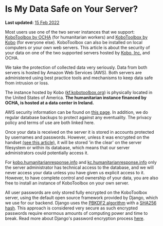 # Is My Data Safe on Your Server?

**Last updated:**
<a href="https://github.com/kobotoolbox/docs/blob/e89f5ef3a5fe530fda28f196c8ab88cbcf5586b3/source/is_my_data_safe.md" class="reference">15
Feb 2022</a>

Most users use one of the two server instances that we support:
[KoboToolbox by OCHA](https://kobo.humanitarianresponse.info/accounts/login/?next=/#/)
(for humanitarian workers) and
[KoboToolbox by Kobo](https://kf.kobotoolbox.org/accounts/login/?next=/#/) (for
everyone else). KoboToolbox can also be installed on local computers or your own
web servers. This article is about the security of your data on one of the two
supported servers hosted by [Kobo, Inc.](https://www.kobotoolbox.org/kobo) and
OCHA.

We take the protection of collected data very seriously. Data from both servers
is hosted by Amazon Web Services (AWS). Both servers are administered using best
practice tools and mechanisms to keep data safe from intrusion or loss.

The instance hosted by Kobo ([kf.kobotoolbox.org](https://kf.kobotoolbox.org))
is physically located in the United States of America. **The humanitarian
instance financed by OCHA, is hosted at a data center in Ireland.**

AWS security information can be found on
[this page](https://aws.amazon.com/security/). In addition, we do regular
database backups to protect against any eventuality. The privacy policy and
terms of use are both linked here.

Once your data is received on the server it is stored in accounts protected by
usernames and passwords. However, unless it was encrypted on the handset
[(see this article)](encrypting_forms.md), it will be stored 'in the clear' on
the server filesystem or within its database, which means that our server
administrators could potentially access it.

For
[kobo.humanitarianresponse.info](https://kobo.humanitarianresponse.info/accounts/login/?next=/#/)
and
[kc.humanitarianresponse.info](https://kobo.humanitarianresponse.info/accounts/login/?next=/kobocat/#/)
only the server administrator has technical access to the database, and we will
never access your data unless you have given us explicit access to it. However,
to have complete control and ownership of your data, you are also free to
install an instance of KoboToolbox on your own server.

All user passwords are only stored fully encrypted on the KoboToolbox server,
using the default open source framework provided by Django, which we use for our
backend. Django uses the
[PBKDF2 algorithm](https://en.wikipedia.org/wiki/PBKDF2) with a
[SHA256 hash](https://en.wikipedia.org/wiki/SHA-2). This approach is considered
very secure as such encrypted passwords require enormous amounts of computing
power and time to break. Read more about Django's password encryption process
[here](https://docs.djangoproject.com/en/1.8/topics/auth/passwords/).
